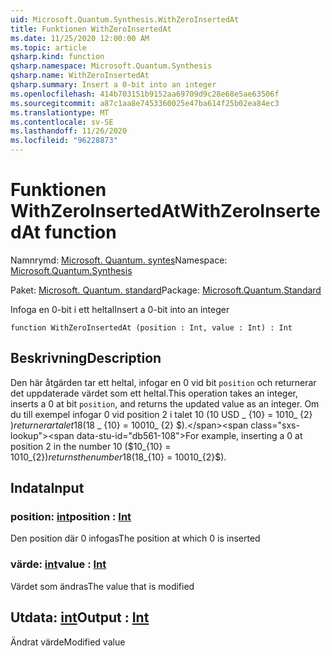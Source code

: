 ```yaml
---
uid: Microsoft.Quantum.Synthesis.WithZeroInsertedAt
title: Funktionen WithZeroInsertedAt
ms.date: 11/25/2020 12:00:00 AM
ms.topic: article
qsharp.kind: function
qsharp.namespace: Microsoft.Quantum.Synthesis
qsharp.name: WithZeroInsertedAt
qsharp.summary: Insert a 0-bit into an integer
ms.openlocfilehash: 414b703151b9152aa69709d9c28e68e5ae63506f
ms.sourcegitcommit: a87c1aa8e7453360025e47ba614f25b02ea84ec3
ms.translationtype: MT
ms.contentlocale: sv-SE
ms.lasthandoff: 11/26/2020
ms.locfileid: "96228873"
---
```

# <a name="withzeroinsertedat-function"></a><span data-ttu-id="db561-102">Funktionen WithZeroInsertedAt</span><span class="sxs-lookup"><span data-stu-id="db561-102">WithZeroInsertedAt function</span></span>

<span data-ttu-id="db561-103">Namnrymd: [Microsoft. Quantum. syntes](xref:Microsoft.Quantum.Synthesis)</span><span class="sxs-lookup"><span data-stu-id="db561-103">Namespace: [Microsoft.Quantum.Synthesis](xref:Microsoft.Quantum.Synthesis)</span></span>

<span data-ttu-id="db561-104">Paket: [Microsoft. Quantum. standard](https://nuget.org/packages/Microsoft.Quantum.Standard)</span><span class="sxs-lookup"><span data-stu-id="db561-104">Package: [Microsoft.Quantum.Standard](https://nuget.org/packages/Microsoft.Quantum.Standard)</span></span>


<span data-ttu-id="db561-105">Infoga en 0-bit i ett heltal</span><span class="sxs-lookup"><span data-stu-id="db561-105">Insert a 0-bit into an integer</span></span>

```qsharp
function WithZeroInsertedAt (position : Int, value : Int) : Int
```


## <a name="description"></a><span data-ttu-id="db561-106">Beskrivning</span><span class="sxs-lookup"><span data-stu-id="db561-106">Description</span></span>

<span data-ttu-id="db561-107">Den här åtgärden tar ett heltal, infogar en 0 vid bit `position` och returnerar det uppdaterade värdet som ett heltal.</span><span class="sxs-lookup"><span data-stu-id="db561-107">This operation takes an integer, inserts a 0 at bit `position`, and returns the updated value as an integer.</span></span>  <span data-ttu-id="db561-108">Om du till exempel infogar 0 vid position 2 i talet 10 (10 USD _ {10} = 1010_ {2} $) returnerar talet 18 ($18 _ {10} = 10010_ {2} $).</span><span class="sxs-lookup"><span data-stu-id="db561-108">For example, inserting a 0 at position 2 in the number 10 ($10_{10} = 1010_{2}$) returns the number 18 ($18_{10} = 10010_{2}$).</span></span>

## <a name="input"></a><span data-ttu-id="db561-109">Indata</span><span class="sxs-lookup"><span data-stu-id="db561-109">Input</span></span>

### <a name="position--int"></a><span data-ttu-id="db561-110">position: [int](xref:microsoft.quantum.lang-ref.int)</span><span class="sxs-lookup"><span data-stu-id="db561-110">position : [Int](xref:microsoft.quantum.lang-ref.int)</span></span>

<span data-ttu-id="db561-111">Den position där 0 infogas</span><span class="sxs-lookup"><span data-stu-id="db561-111">The position at which 0 is inserted</span></span>


### <a name="value--int"></a><span data-ttu-id="db561-112">värde: [int](xref:microsoft.quantum.lang-ref.int)</span><span class="sxs-lookup"><span data-stu-id="db561-112">value : [Int](xref:microsoft.quantum.lang-ref.int)</span></span>

<span data-ttu-id="db561-113">Värdet som ändras</span><span class="sxs-lookup"><span data-stu-id="db561-113">The value that is modified</span></span>



## <a name="output--int"></a><span data-ttu-id="db561-114">Utdata: [int](xref:microsoft.quantum.lang-ref.int)</span><span class="sxs-lookup"><span data-stu-id="db561-114">Output : [Int](xref:microsoft.quantum.lang-ref.int)</span></span>

<span data-ttu-id="db561-115">Ändrat värde</span><span class="sxs-lookup"><span data-stu-id="db561-115">Modified value</span></span>